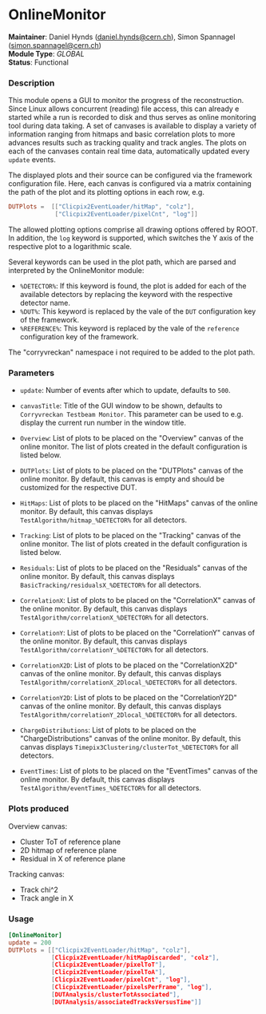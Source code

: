 # OnlineMonitor
**Maintainer**: Daniel Hynds (<daniel.hynds@cern.ch>), Simon Spannagel (<simon.spannagel@cern.ch>)  
**Module Type**: *GLOBAL*  
**Status**: Functional

### Description
This module opens a GUI to monitor the progress of the reconstruction.
Since Linux allows concurrent (reading) file access, this can already e started while a run is recorded to disk and thus serves as online monitoring tool during data taking.
A set of canvases is available to display a variety of information ranging from hitmaps and basic correlation plots to more advances results such as tracking quality and track angles.
The plots on each of the canvases contain real time data, automatically updated every `update` events.

The displayed plots and their source can be configured via the framework configuration file.
Here, each canvas is configured via a matrix containing the path of the plot and its plotting options in each row, e.g.

```toml
DUTPlots =  [["Clicpix2EventLoader/hitMap", "colz"],
             ["Clicpix2EventLoader/pixelCnt", "log"]]
```

The allowed plotting options comprise all drawing options offered by ROOT.
In addition, the `log` keyword is supported, which switches the Y axis of the respective plot to a logarithmic scale.

Several keywords can be used in the plot path, which are parsed and interpreted by the OnlineMonitor module:

* `%DETECTOR%`: If this keyword is found, the plot is added for each of the available detectors by replacing the keyword with the respective detector name.
* `%DUT%`: This keyword is replaced by the vale of the `DUT` configuration key of the framework.
* `%REFERENCE%`: This keyword is replaced by the vale of the `reference` configuration key of the framework.

The "corryvreckan" namespace i not required to be added to the plot path.

### Parameters
* `update`: Number of events after which to update, defaults to `500`.
* `canvasTitle`: Title of the GUI window to be shown, defaults to `Corryvreckan Testbeam Monitor`. This parameter can be used to e.g. display the current run number in the window title.


* `Overview`: List of plots to be placed on the "Overview" canvas of the online monitor. The list of plots created in the default configuration is listed below.
* `DUTPlots`: List of plots to be placed on the "DUTPlots" canvas of the online monitor. By default, this canvas is empty and should be customized for the respective DUT.
* `HitMaps`: List of plots to be placed on the "HitMaps" canvas of the online monitor. By default, this canvas displays `TestAlgorithm/hitmap_%DETECTOR%` for all detectors.
* `Tracking`: List of plots to be placed on the "Tracking" canvas of the online monitor. The list of plots created in the default configuration is listed below.
* `Residuals`: List of plots to be placed on the "Residuals" canvas of the online monitor. By default, this canvas displays `BasicTracking/residualsX_%DETECTOR%` for all detectors.
* `CorrelationX`: List of plots to be placed on the "CorrelationX" canvas of the online monitor.  By default, this canvas displays `TestAlgorithm/correlationX_%DETECTOR%` for all detectors.
* `CorrelationY`: List of plots to be placed on the "CorrelationY" canvas of the online monitor.  By default, this canvas displays `TestAlgorithm/correlationY_%DETECTOR%` for all detectors.
* `CorrelationX2D`: List of plots to be placed on the "CorrelationX2D" canvas of the online monitor. By default, this canvas displays `TestAlgorithm/correlationX_2Dlocal_%DETECTOR%` for all detectors.
* `CorrelationY2D`: List of plots to be placed on the "CorrelationY2D" canvas of the online monitor. By default, this canvas displays `TestAlgorithm/correlationY_2Dlocal_%DETECTOR%` for all detectors.
* `ChargeDistributions`: List of plots to be placed on the "ChargeDistributions" canvas of the online monitor. By default, this canvas displays `Timepix3Clustering/clusterTot_%DETECTOR%` for all detectors.
* `EventTimes`: List of plots to be placed on the "EventTimes" canvas of the online monitor. By default, this canvas displays `TestAlgorithm/eventTimes_%DETECTOR%` for all detectors.

### Plots produced
Overview canvas:

* Cluster ToT of reference plane
* 2D hitmap of reference plane
* Residual in X of reference plane

Tracking canvas:

* Track chi^2
* Track angle in X

### Usage
```toml
[OnlineMonitor]
update = 200
DUTPlots = [["Clicpix2EventLoader/hitMap", "colz"],
            [Clicpix2EventLoader/hitMapDiscarded", "colz"],
            [Clicpix2EventLoader/pixelToT"],
            [Clicpix2EventLoader/pixelToA"],
            [Clicpix2EventLoader/pixelCnt", "log"],
            [Clicpix2EventLoader/pixelsPerFrame", "log"],
            [DUTAnalysis/clusterTotAssociated"],
            [DUTAnalysis/associatedTracksVersusTime"]]
```

